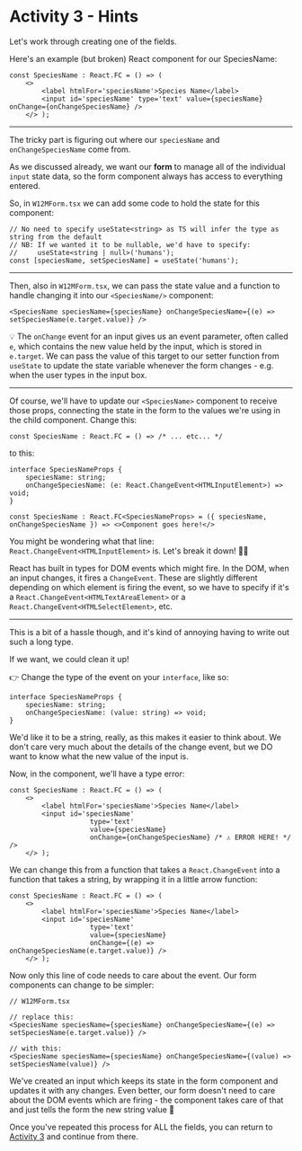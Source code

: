 # Activity 3 - Hints

Let's work through creating one of the fields.

Here's an example (but broken) React component for our SpeciesName:

```TSX
const SpeciesName : React.FC = () => (
    <>
        <label htmlFor='speciesName'>Species Name</label>
        <input id='speciesName' type='text' value={speciesName} onChange={onChangeSpeciesName} />
    </> );
```

---

The tricky part is figuring out where our `speciesName` and `onChangeSpeciesName` come from.

As we discussed already, we want our **form** to manage all of the individual `input` state data, so the form component always has access to everything entered.

So, in `W12MForm.tsx` we can add some code to hold the state for this component:

```TSX
// No need to specify useState<string> as TS will infer the type as string from the default
// NB: If we wanted it to be nullable, we'd have to specify:
//     useState<string | null>('humans');
const [speciesName, setSpeciesName] = useState('humans');
```

---

Then, also in `W12MForm.tsx`, we can pass the state value and a function to handle changing it into our `<SpeciesName/>` component:

```TSX
<SpeciesName speciesName={speciesName} onChangeSpeciesName={(e) => setSpeciesName(e.target.value)} />
```

💡 The `onChange` event for an input gives us an event parameter, often called `e`, which contains the new value held by the input, which is stored in `e.target`. We can pass the value of this target to our setter function from `useState` to update the state variable whenever the form changes - e.g. when the user types in the input box.

---

Of course, we'll have to update our `<SpeciesName>` component to receive those props, connecting the state in the form to the values we're using in the child component. Change this:

```TSX
const SpeciesName : React.FC = () => /* ... etc... */
```

to this:

```TSX
interface SpeciesNameProps {
	speciesName: string;
	onChangeSpeciesName: (e: React.ChangeEvent<HTMLInputElement>) => void;
}

const SpeciesName : React.FC<SpeciesNameProps> = ({ speciesName, onChangeSpeciesName }) => <>Component goes here!</>
```

You might be wondering what that line: `React.ChangeEvent<HTMLInputElement>` is. Let's break it down! 🔨😃

React has built in types for DOM events which might fire. In the DOM, when an input changes, it fires a `ChangeEvent`. These are slightly different depending on which element is firing the event, so we have to specify if it's a `React.ChangeEvent<HTMLTextAreaElement>` or a `React.ChangeEvent<HTMLSelectElement>`, etc.

---

This is a bit of a hassle though, and it's kind of annoying having to write out such a long type.

If we want, we could clean it up!

👉 Change the type of the event on your `interface`, like so:

```JSX
interface SpeciesNameProps {
	speciesName: string;
	onChangeSpeciesName: (value: string) => void;
}
```

We'd like it to be a string, really, as this makes it easier to think about. We don't care very much about the details of the change event, but we DO want to know what the new value of the input is.

Now, in the component, we'll have a type error:

```JSX
const SpeciesName : React.FC = () => (
    <>
        <label htmlFor='speciesName'>Species Name</label>
        <input id='speciesName'
					type='text'
					value={speciesName}
					onChange={onChangeSpeciesName} /* ⚠️ ERROR HERE! */ />
    </> );
```

We can change this from a function that takes a `React.ChangeEvent` into a function that takes a string, by wrapping it in a little arrow function:

```JSX
const SpeciesName : React.FC = () => (
    <>
        <label htmlFor='speciesName'>Species Name</label>
        <input id='speciesName'
					type='text'
					value={speciesName}
					onChange={(e) => onChangeSpeciesName(e.target.value)} />
    </> );
```

Now only this line of code needs to care about the event. Our form components can change to be simpler:

```JSX
// W12MForm.tsx

// replace this:
<SpeciesName speciesName={speciesName} onChangeSpeciesName={(e) => setSpeciesName(e.target.value)} />

// with this:
<SpeciesName speciesName={speciesName} onChangeSpeciesName={(value) => setSpeciesName(value)} />
```

We've created an input which keeps its state in the form component and updates it with any changes. Even better, our form doesn't need to care about the DOM events which are firing - the component takes care of that and just tells the form the new string value 🥳

Once you've repeated this process for ALL the fields, you can return to [Activity 3](./activity_3.md) and continue from there.
